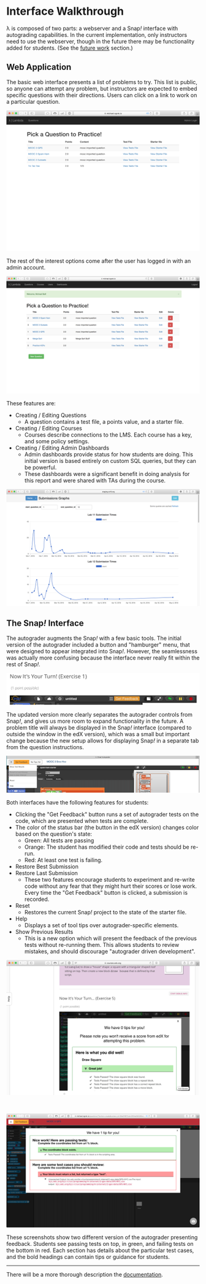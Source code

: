 # Interface Walkthrough

λ is composed of two parts: a webserver and a Snap<em>!</em> interface with autograding capabilities. In the current implementation, only instructors need to use the webserver, though in the future there may be functionality added for students. (See the [future work](future-work.md) section.)

## Web Application

The basic web interface presents a list of problems to try. This list is public, so anyone can attempt any problem, but instructors are expected to embed specific questions with their directions. Users can click on a link to work on a particular question.

![The initial page is a list of questions to try.](images/home-page.png)

The rest of the interest options come after the user has logged in with an admin account.

![Administrators have additional functionality.](images/home-admin.png)

These features are:

* Creating / Editing Questions
	* A question contains a test file, a points value, and a starter file.
* Creating / Editing Courses
	* Courses describe connections to the LMS. Each course has a key, and some policy settings.
* Creating / Editing Admin Dashboards
	* Admin dashboards provide status for how students are doing. This initial version is based entirely on custom SQL queries, but they can be powerful. 
	* These dashboards were a significant benefit in doing analysis for this report and were shared with TAs during the course. 

![A dashboard showing the first two labs using the autograder](images/graphs-overview.png)

## The Snap<em>!</em> Interface

The autograder augments the Snap<em>!</em> with a few basic tools. The initial version of the autograder included a button and "hamburger" menu, that were designed to appear integrated into Snap<em>!</em>. However, the seamlessness was actually more confusing because the interface never really fit within the rest of Snap<em>!</em>.

![The initial (edX) version which had a heavily integrated feedback button.](images/edx-controls.png)

The updated version more clearly separates the autograder controls from Snap<em>!</em>, and gives us more room to expand functionality in the future. A problem title will always be displayed in the Snap<em>!</em> interface (compared to outside the window in the edX version), which was a small but important change because the new setup allows for displaying Snap<em>!</em> in a separate tab from the question instructions.

![Updated controls for the autograder showing a dropdown menu.](images/new-controls.png)


Both interfaces have the following features for students:

* Clicking the "Get Feedback" button runs a set of autograder tests on the code, which are presented when tests are complete.
* The color of the status bar (the button in the edX version) changes color based on the question's state:
	* Green: All tests are passing
	* Orange: The student has modified their code and tests should be re-run.
	* Red: At least one test is failing.
* Restore Best Submission
* Restore Last Submission
	* These two features encourage students to experiment and re-write code without any fear that they might hurt their scores or lose work. Every time the "Get Feedback" button is clicked, a submission is recorded.
* Reset
	* Restores the current Snap<em>!</em> project to the state of the starter file.
* Help
	* Displays a set of tool tips over autograder-specific elements. 
* Show Previous Results
	* This is a new option which will present the feedback of the previous tests without re-running them. This allows students to review mistakes, and should discourage "autograder driven development".

![An example of the feedback presented when everything is correct.](./images/snap-edx.png)

<br />

![An example of feedback showing with some failing cases.](./images/feedback-incorrect.png)

These screenshots show two different version of the autograder presenting feedback. Students see passing tests on top, in green, and failing tests on the bottom in red. Each section has details about the particular test cases, and the bold headings can contain tips or guidance for students.

---

There will be a more thorough description the [documentation](../docs/README.md).